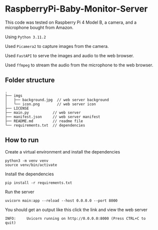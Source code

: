# RaspberryPi-Baby-Monitor-Server

This code was tested on Raspberry Pi 4 Model B, a camera, and a microphone bought from Amazon.

Using `Python 3.11.2`

Used `Picamera2` to capture images from the camera.

Used `FastAPI` to serve the images and audio to the web browser.

Used `ffmpeg` to stream the audio from the microphone to the web browser.



## Folder structure

```
.
├── imgs
│   ├── background.jpg  // web server background
│   └── icon.png        // web server icon
├── LICENSE
├── main.py           // web server
├── manifest.json     // web server manifest
├── README.md         // readme file
└── requirements.txt  // dependencies

```

## How to run

Create a virtual environment and install the dependencies
```
python3 -m venv venv  
source venv/bin/activate
```

Install the dependencies
```
pip install -r requirements.txt
```

Run the server
```
uvicorn main:app --reload --host 0.0.0.0 --port 8000
```

You should get an output like this click the link and view the web server

```
INFO:     Uvicorn running on http://0.0.0.0:8000 (Press CTRL+C to quit)
```


